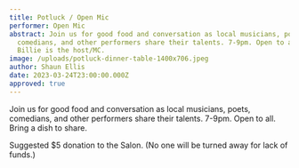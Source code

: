 ```yaml
---
title: Potluck / Open Mic
performer: Open Mic
abstract: Join us for good food and conversation as local musicians, poets,
  comedians, and other performers share their talents. 7-9pm. Open to all.
  Billie is the host/MC.
image: /uploads/potluck-dinner-table-1400x706.jpeg
author: Shaun Ellis
date: 2023-03-24T23:00:00.000Z
approved: true
---
```

Join us for good food and conversation as local musicians, poets, comedians, and other performers share their talents. 7-9pm. Open to all. Bring a dish to share. 

Suggested $5 donation to the Salon. (No one will be turned away for lack of funds.)